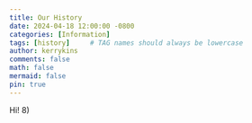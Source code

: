 ```yaml
---
title: Our History
date: 2024-04-18 12:00:00 -0800
categories: [Information]
tags: [history]     # TAG names should always be lowercase
author: kerrykins  
comments: false
math: false
mermaid: false 
pin: true
---
```


Hi! 8)